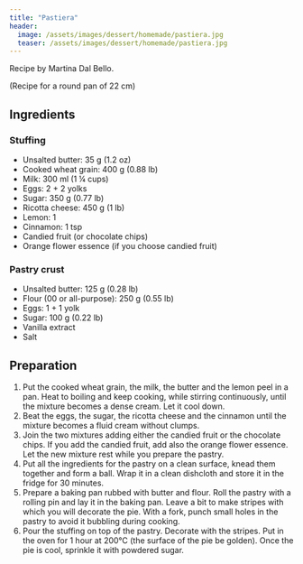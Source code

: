 ```yaml
---
title: "Pastiera"
header:
  image: /assets/images/dessert/homemade/pastiera.jpg
  teaser: /assets/images/dessert/homemade/pastiera.jpg
---
```

Recipe by Martina Dal Bello.

(Recipe for a round pan of 22 cm)

## Ingredients

### Stuffing
* Unsalted butter: 35 g (1.2 oz)
* Cooked wheat grain: 400 g (0.88 lb)
* Milk: 300 ml (1 ¼ cups)
* Eggs: 2 + 2 yolks
* Sugar: 350 g (0.77 lb)
* Ricotta cheese: 450 g (1 lb)
* Lemon: 1
* Cinnamon: 1 tsp
* Candied fruit (or chocolate chips)
* Orange flower essence (if you choose candied fruit)

### Pastry crust
* Unsalted butter: 125 g (0.28 lb)
* Flour (00 or all-purpose): 250 g (0.55 lb)
* Eggs: 1 + 1 yolk
* Sugar: 100 g (0.22 lb)
* Vanilla extract
* Salt

## Preparation
1. Put the cooked wheat grain, the milk, the butter and the lemon peel in a pan. Heat to boiling and keep cooking, while stirring continuously, until the mixture becomes a dense cream. Let it cool down.
2. Beat the eggs, the sugar, the ricotta cheese and the cinnamon until the mixture becomes a fluid cream without clumps.
3. Join the two mixtures adding either the candied fruit or the chocolate chips. If you add the candied fruit, add also the orange flower essence. Let the new mixture rest while you prepare the pastry.
4. Put all the ingredients for the pastry on a clean surface, knead them together and form a ball. Wrap it in a clean dishcloth and store it in the fridge for 30 minutes.
5. Prepare a baking pan rubbed with butter and flour. Roll the pastry with a rolling pin and lay it in the baking pan. Leave a bit to make stripes with which you will decorate the pie. With a fork, punch small holes in the pastry to avoid it bubbling during cooking.
7. Pour the stuffing on top of the pastry. Decorate with the stripes.
Put in the oven for 1 hour at 200°C (the surface of the pie be golden). Once the pie is cool, sprinkle it with powdered sugar.
